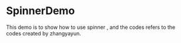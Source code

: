 # SpinnerDemo
This demo is to show how to use spinner , and the codes refers to the codes created by zhangyayun.
